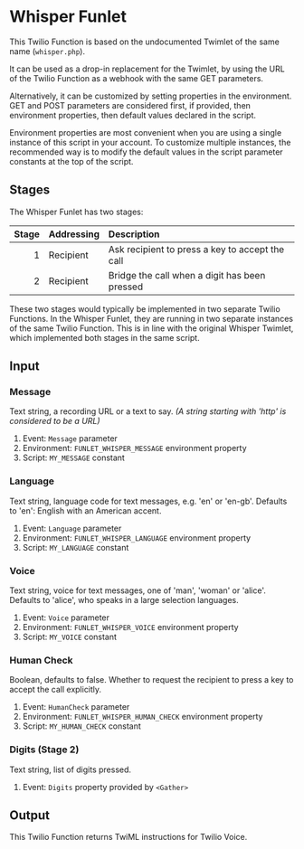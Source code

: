 # Whisper Funlet

This Twilio Function is based on the undocumented Twimlet of the same name
(`whisper.php`).

It can be used as a drop-in replacement for the Twimlet, by using the URL
of the Twilio Function as a webhook with the same GET parameters.

Alternatively, it can be customized by setting properties in the
environment. GET and POST parameters are considered first, if provided,
then environment properties, then default values declared in the script.

Environment properties are most convenient when you are using a single
instance of this script in your account. To customize multiple instances,
the recommended way is to modify the default values in the script parameter
constants at the top of the script.

## Stages

The Whisper Funlet has two stages:

| Stage | Addressing | Description |
| ----: | :--------- | :---------- |
|     1 | Recipient  | Ask recipient to press a key to accept the call |
|     2 | Recipient  | Bridge the call when a digit has been pressed |

These two stages would typically be implemented in two separate Twilio
Functions. In the Whisper Funlet, they are running in two separate
instances of the same Twilio Function. This is in line with the original
Whisper Twimlet, which implemented both stages in the same script.

## Input

### Message

Text string, a recording URL or a text to say.
*(A string starting with 'http' is considered to be a URL)*

1. Event: `Message` parameter
2. Environment: `FUNLET_WHISPER_MESSAGE` environment property
3. Script: `MY_MESSAGE` constant

### Language

Text string, language code for text messages, e.g. 'en' or 'en-gb'.
Defaults to 'en': English with an American accent.

1. Event: `Language` parameter
2. Environment: `FUNLET_WHISPER_LANGUAGE` environment property
3. Script: `MY_LANGUAGE` constant

### Voice

Text string, voice for text messages, one of 'man', 'woman' or 'alice'.
Defaults to 'alice', who speaks in a large selection languages.

1. Event: `Voice` parameter
2. Environment: `FUNLET_WHISPER_VOICE` environment property
3. Script: `MY_VOICE` constant

### Human Check

Boolean, defaults to false. Whether to request the recipient to press
a key to accept the call explicitly.

1. Event: `HumanCheck` parameter
2. Environment: `FUNLET_WHISPER_HUMAN_CHECK` environment property
3. Script: `MY_HUMAN_CHECK` constant

### Digits (Stage 2)

Text string, list of digits pressed.

1. Event: `Digits` property provided by `<Gather>`

## Output

This Twilio Function returns TwiML instructions for Twilio Voice.
